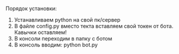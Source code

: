 Порядок установки:

1. Устанавливаем python на свой пк/сервер
2. В файле config.py вместо текта вставляем свой токен от бота. Кавычки оставляем!
3. В консоли переходим в папку с ботом
4. В консоль вводим:  python bot.py